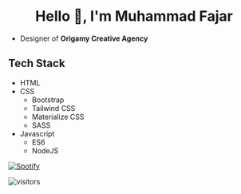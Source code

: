 <h1 align="center">Hello 👋, I'm Muhammad Fajar</h1>

* Designer of <b>Origamy Creative Agency</b>

## Tech Stack
- HTML
- CSS
  - Bootstrap
  - Tailwind CSS
  - Materialize CSS
  - SASS
- Javascript
  - ES6
  - NodeJS

[![Spotify](https://readme-spotify.warengonzaga.com/api/spotify)](https://open.spotify.com/user/5a0chw1ynjii20kp4u2v0vzuh)

![visitors](https://visitor-badge.glitch.me/badge?page_id=mfjrid/mfjrid)
